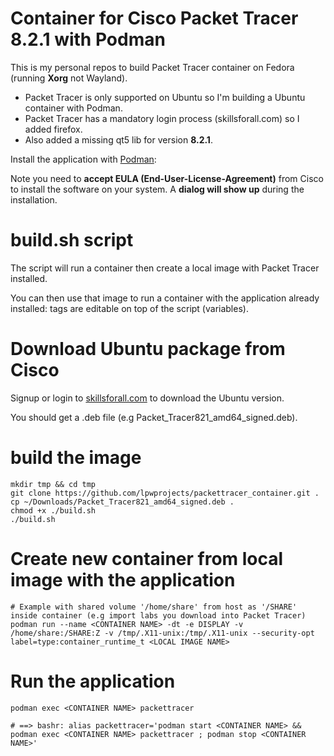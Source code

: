 # Container for Cisco Packet Tracer 8.2.1 with Podman

This is my personal repos to build Packet Tracer container on Fedora (running **Xorg** not Wayland).

- Packet Tracer is only supported on Ubuntu so I'm building a Ubuntu container with Podman. 
- Packet Tracer has a mandatory login process (skillsforall.com) so I added firefox.
- Also added a missing qt5 lib for version **8.2.1**.

Install the application with [Podman](https://docs.fedoraproject.org/en-US/neurofedora/containers/):

Note you need to **accept EULA (End-User-License-Agreement)** from Cisco to install the software on your system. A **dialog will show up** during the installation.

# build.sh script

The script will run a container then create a local image with Packet Tracer installed. 

You can then use that image to run a container with the application already installed: tags are editable on top of the script (variables).

# Download Ubuntu package from Cisco

Signup or login to [skillsforall.com](https://skillsforall.com/resources/lab-downloads) to download the Ubuntu version.

You should get a .deb file (e.g Packet_Tracer821_amd64_signed.deb).

# build the image

```
mkdir tmp && cd tmp
git clone https://github.com/lpwprojects/packettracer_container.git . 
cp ~/Downloads/Packet_Tracer821_amd64_signed.deb .
chmod +x ./build.sh
./build.sh
```

# Create new container from local image with the application

```
# Example with shared volume '/home/share' from host as '/SHARE' inside container (e.g import labs you download into Packet Tracer)
podman run --name <CONTAINER NAME> -dt -e DISPLAY -v /home/share:/SHARE:Z -v /tmp/.X11-unix:/tmp/.X11-unix --security-opt label=type:container_runtime_t <LOCAL IMAGE NAME>
```

# Run the application

```
podman exec <CONTAINER NAME> packettracer

# ==> bashr: alias packettracer='podman start <CONTAINER NAME> && podman exec <CONTAINER NAME> packettracer ; podman stop <CONTAINER NAME>'
```

